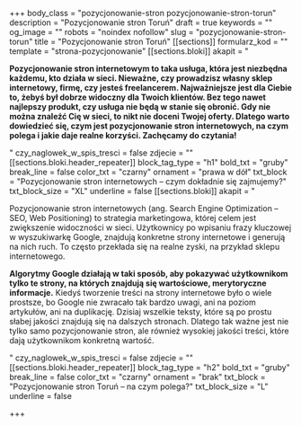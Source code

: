 +++
body_class = "pozycjonowanie-stron pozycjonowanie-stron-torun"
description = "Pozycjonowanie stron Toruń"
draft = true
keywords = ""
og_image = ""
robots = "noindex nofollow"
slug = "pozycjonowanie-stron-torun"
title = "Pozycjonowanie stron Toruń"
[[sections]]
formularz_kod = ""
template = "strona-pozycjonowanie"
[[sections.bloki]]
akapit = "<p><strong>Pozycjonowanie stron internetowym to taka usługa, która jest niezbędna każdemu, kto działa w sieci. Nieważne, czy prowadzisz własny sklep internetowy, firmę, czy jesteś freelancerem. Najważniejsze jest dla Ciebie to, żebyś był dobrze widoczny dla Twoich klientów. Bez tego nawet najlepszy produkt, czy usługa nie będą w stanie się obronić. Gdy nie można znaleźć Cię w sieci, to nikt nie doceni Twojej oferty. Dlatego warto dowiedzieć się, czym jest pozycjonowanie stron internetowych, na czym polega i jakie daje realne korzyści. Zachęcamy do czytania!</strong></p>"
czy_naglowek_w_spis_tresci = false
zdjecie = ""
[[sections.bloki.header_repeater]]
block_tag_type = "h1"
bold_txt = "gruby"
break_line = false
color_txt = "czarny"
ornament = "prawa w dół"
txt_block = "Pozycjonowanie stron internetowych – czym dokładnie się zajmujemy?"
txt_block_size = "XL"
underline = false
[[sections.bloki]]
akapit = "<p>Pozycjonowanie stron internetowych (ang. Search Engine Optimization – SEO, Web Positioning) to strategia marketingowa, której celem jest zwiększenie widoczności w sieci. Użytkownicy po wpisaniu frazy kluczowej w wyszukiwarkę Google, znajdują konkretne strony internetowe i generują na nich ruch. To często przekłada się na realne zyski, na przykład sklepu internetowego.</p><p><strong>Algorytmy Google działają w taki sposób, aby pokazywać użytkownikom tylko te strony, na których znajdują się wartościowe, merytoryczne informacje.</strong> Kiedyś tworzenie treści na strony internetowe było o wiele prostsze, bo Google nie zwracało tak bardzo uwagi, ani na poziom artykułów, ani na duplikację. Dzisiaj wszelkie teksty, które są po prostu słabej jakości znajdują się na dalszych stronach. Dlatego tak ważne jest nie tylko samo pozycjonowanie stron, ale również wysokiej jakości treści, które dają użytkownikom konkretną wartość.</p>"
czy_naglowek_w_spis_tresci = false
zdjecie = ""
[[sections.bloki.header_repeater]]
block_tag_type = "h2"
bold_txt = "gruby"
break_line = false
color_txt = "czarny"
ornament = "brak"
txt_block = "Pozycjonowanie stron Toruń – na czym polega?"
txt_block_size = "L"
underline = false

+++
